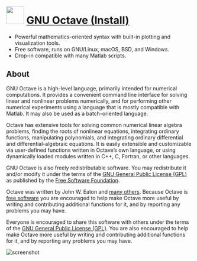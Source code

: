﻿# <img src="https://cdn.jsdelivr.net/gh/chtof/chocolatey-packages/automatic/octave.install/octave.install.png" width="48" height="48"/> [GNU Octave (Install)](https://chocolatey.org/packages/octave.install)

- Powerful mathematics-oriented syntax with built-in plotting and visualization tools.
- Free software, runs on GNU/Linux, macOS, BSD, and Windows.
- Drop-in compatible with many Matlab scripts.

## About
GNU Octave is a high-level language, primarily intended for numerical computations. It provides a convenient command line interface for solving linear and nonlinear problems numerically, and for performing other numerical experiments using a language that is mostly compatible with Matlab. It may also be used as a batch-oriented language.

Octave has extensive tools for solving common numerical linear algebra problems, finding the roots of nonlinear equations, integrating ordinary functions, manipulating polynomials, and integrating ordinary differential and differential-algebraic equations. It is easily extensible and customizable via user-defined functions written in Octave’s own language, or using dynamically loaded modules written in C++, C, Fortran, or other languages.

GNU Octave is also freely redistributable software. You may redistribute it and/or modify it under the terms of the [GNU General Public License (GPL)](https://www.gnu.org/copyleft/gpl.html) as published by the [Free Software Foundation](https://www.gnu.org).

Octave was written by John W. Eaton and [many others](https://hg.savannah.gnu.org/hgweb/octave/file/tip/doc/interpreter/contributors.in). Because Octave is [free software](https://www.gnu.org/philosophy/free-sw.html) you are encouraged to help make Octave more useful by writing and contributing additional functions for it, and by reporting any problems you may have.

Everyone is encouraged to share this software with others under the terms of the [GNU General Public License (GPL)](https://www.gnu.org/copyleft/gpl.html). You are also encouraged to help make Octave more useful by writing and contributing additional functions for it, and by reporting any problems you may have.

![screenshot](https://cdn.jsdelivr.net/gh/chtof/chocolatey-packages/automatic/octave.install/screenshot.png)